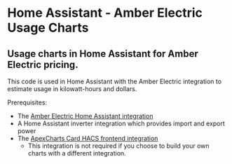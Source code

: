 # Home Assistant - Amber Electric Usage Charts
## Usage charts in Home Assistant for Amber Electric pricing.

This code is used in Home Assistant with the Amber Electric integration to estimate usage in kilowatt-hours and dollars.

Prerequisites:
* The [Amber Electric Home Assistant integration](https://www.home-assistant.io/integrations/amberelectric)
* A Home Assistant inverter integration which provides import and export power
* The [ApexCharts Card HACS frontend integration](https://github.com/RomRider/apexcharts-card)
  * This integration is not required if you choose to build your own charts with a different integration.
